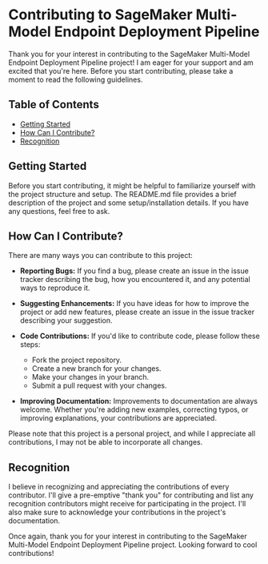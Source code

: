# Contributing to SageMaker Multi-Model Endpoint Deployment Pipeline

Thank you for your interest in contributing to the SageMaker Multi-Model Endpoint Deployment Pipeline project! I am eager for your support and am excited that you're here. Before you start contributing, please take a moment to read the following guidelines.

## Table of Contents
- [Getting Started](#getting-started)
- [How Can I Contribute?](#how-can-i-contribute)
- [Recognition](#recognition)

## Getting Started
Before you start contributing, it might be helpful to familiarize yourself with the project structure and setup. The README.md file provides a brief description of the project and some setup/installation details. If you have any questions, feel free to ask.

## How Can I Contribute?
There are many ways you can contribute to this project:

- **Reporting Bugs:** If you find a bug, please create an issue in the issue tracker describing the bug, how you encountered it, and any potential ways to reproduce it.

- **Suggesting Enhancements:** If you have ideas for how to improve the project or add new features, please create an issue in the issue tracker describing your suggestion.

- **Code Contributions:** If you'd like to contribute code, please follow these steps:
  - Fork the project repository.
  - Create a new branch for your changes.
  - Make your changes in your branch.
  - Submit a pull request with your changes.

- **Improving Documentation:** Improvements to documentation are always welcome. Whether you're adding new examples, correcting typos, or improving explanations, your contributions are appreciated.

Please note that this project is a personal project, and while I appreciate all contributions, I may not be able to incorporate all changes.

## Recognition
I believe in recognizing and appreciating the contributions of every contributor. I'll give a pre-emptive "thank you" for contributing and list any recognition contributors might receive for participating in the project. I'll also make sure to acknowledge your contributions in the project's documentation.

Once again, thank you for your interest in contributing to the SageMaker Multi-Model Endpoint Deployment Pipeline project. Looking forward to cool contributions!
